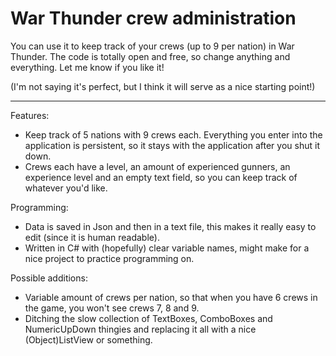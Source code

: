 War Thunder crew administration
================

You can use it to keep track of your crews (up to 9 per nation) in War Thunder.
The code is totally open and free, so change anything and everything. Let me know if you like it!

(I'm not saying it's perfect, but I think it will serve as a nice starting point!)

----------------

Features:

- Keep track of 5 nations with 9 crews each.
Everything you enter into the application is persistent, so it stays with the application after you shut it down.
- Crews each have a level, an amount of experienced gunners, an experience level and an empty text field, so you can keep track of whatever you'd like.


Programming:

- Data is saved in Json and then in a text file, this makes it really easy to edit (since it is human readable).
- Written in C# with (hopefully) clear variable names, might make for a nice project to practice programming on.


Possible additions:

- Variable amount of crews per nation, so that when you have 6 crews in the game, you won't see crews 7, 8 and 9.
- Ditching the slow collection of TextBoxes, ComboBoxes and NumericUpDown thingies and replacing it all with a nice (Object)ListView or something.
